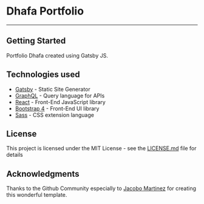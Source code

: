 # Dhafa Portfolio

---

## Getting Started

Portfolio Dhafa created using Gatsby JS.

## Technologies used

- [Gatsby](https://www.gatsbyjs.org/) - Static Site Generator
- [GraphQL](https://graphql.org/) - Query language for APIs
- [React](https://es.reactjs.org/) - Front-End JavaScript library
- [Bootstrap 4](https://getbootstrap.com/docs/4.3/getting-started/introduction/) - Front-End UI library
- [Sass](https://sass-lang.com/documentation) - CSS extension language

## License

This project is licensed under the MIT License - see the [LICENSE.md](LICENSE.md) file for details

## Acknowledgments

Thanks to the Github Community especially to [Jacobo Martinez](https://github.com/cobidev) for creating this wonderful template.
